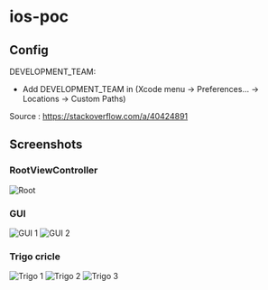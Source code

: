 # ios-poc

## Config

DEVELOPMENT_TEAM: 
- Add DEVELOPMENT_TEAM in (Xcode menu → Preferences… → Locations → Custom Paths)

Source : https://stackoverflow.com/a/40424891

## Screenshots

### RootViewController

![Root](/readme/img/root.png?raw=true "Root")

### GUI

![GUI 1](/readme/img/gui_1.png?raw=true "GUI 1")
![GUI 2](/readme/img/gui_2.png?raw=true "GUI 2")

### Trigo cricle

![Trigo 1](/readme/img/trigovc_1.png?raw=true "Trigo 1")
![Trigo 2](/readme/img/trigovc_2.png?raw=true "Trigo 2")
![Trigo 3](/readme/img/trigovc_3.png?raw=true "Trigo 3")
